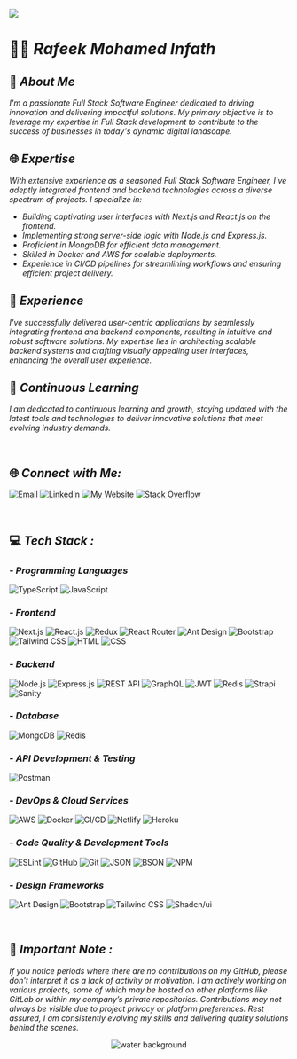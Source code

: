 
[![](https://visitcount.itsvg.in/api?id=mohamedinfath99&icon=0&color=2)](https://visitcount.itsvg.in)

#  🧑‍💻 *Rafeek Mohamed Infath* 


## 🚀 *About Me* 
*I'm a passionate Full Stack Software Engineer dedicated to driving innovation and delivering impactful solutions. My primary objective is to leverage my expertise in Full Stack development to contribute to the success of businesses in today's dynamic digital landscape.*


## 🌐 *Expertise* 
*With extensive experience as a seasoned Full Stack Software Engineer, I've adeptly integrated frontend and backend technologies across a diverse spectrum of projects. I specialize in:*
- *Building captivating user interfaces with Next.js and React.js on the frontend.*
- *Implementing strong server-side logic with Node.js and Express.js.*
- *Proficient in MongoDB for efficient data management.*
- *Skilled in Docker and AWS for scalable deployments.*
- *Experience in CI/CD pipelines for streamlining workflows and ensuring efficient project delivery.*


## 💼 *Experience* 
*I've successfully delivered user-centric applications by seamlessly integrating frontend and backend components, resulting in intuitive and robust software solutions. My expertise lies in architecting scalable backend systems and crafting visually appealing user interfaces, enhancing the overall user experience.*


## 🌱 *Continuous Learning* 
*I am dedicated to continuous learning and growth, staying updated with the latest tools and technologies to deliver innovative solutions that meet evolving industry demands.*

<br/>

## 🌐 *Connect with Me:*
[![Email](https://img.shields.io/badge/Email-%23D14836?logo=gmail&logoColor=white)](mailto:mohamedinfath99@gmail.com)
[![LinkedIn](https://img.shields.io/badge/LinkedIn-%230077B5?logo=linkedin&logoColor=white)](https://www.linkedin.com/in/mohamedinfath99)
[![My Website](https://img.shields.io/badge/Website-%231a202c.svg?logo=Google-Chrome&logoColor=white)](https://mohamedinfath99.github.io)
[![Stack Overflow](https://img.shields.io/badge/-Stackoverflow-FE7A16?logo=stack-overflow&logoColor=white)](https://stackoverflow.com/users/20399450)

<br/>

## 💻 *Tech Stack :*

### - *Programming Languages*
![TypeScript](https://img.shields.io/badge/TypeScript-%3178C6.svg?style=for-the-badge&logo=typescript&logoColor=white)
![JavaScript](https://img.shields.io/badge/JavaScript-%23F7DF1E.svg?style=for-the-badge&logo=javascript&logoColor=black)

### - *Frontend*
![Next.js](https://img.shields.io/badge/Next.js-%23000000.svg?style=for-the-badge&logo=next.js&logoColor=white)
![React.js](https://img.shields.io/badge/React.js-%2320232a.svg?style=for-the-badge&logo=react&logoColor=%2361DAFB)
![Redux](https://img.shields.io/badge/Redux-%23764ABC.svg?style=for-the-badge&logo=redux&logoColor=white)
![React Router](https://img.shields.io/badge/React_Router-CA4245?style=for-the-badge&logo=react-router&logoColor=white)
![Ant Design](https://img.shields.io/badge/Ant_Design-%230170FE.svg?style=for-the-badge&logo=ant-design&logoColor=white)
![Bootstrap](https://img.shields.io/badge/Bootstrap-%23563D7C.svg?style=for-the-badge&logo=bootstrap&logoColor=white)
![Tailwind CSS](https://img.shields.io/badge/Tailwind_CSS-%2338B2AC.svg?style=for-the-badge&logo=tailwind-css&logoColor=white)
![HTML](https://img.shields.io/badge/HTML5-%23E34F26.svg?style=for-the-badge&logo=html5&logoColor=white)
![CSS](https://img.shields.io/badge/CSS3-%231572B6.svg?style=for-the-badge&logo=css3&logoColor=white)

### - *Backend*
![Node.js](https://img.shields.io/badge/Node.js-6DA55F?style=for-the-badge&logo=node.js&logoColor=white)
![Express.js](https://img.shields.io/badge/Express.js-%23404d59.svg?style=for-the-badge&logo=express&logoColor=%2361DAFB)
![REST API](https://img.shields.io/badge/REST_API-FF6C37?style=for-the-badge&logo=api&logoColor=white)
![GraphQL](https://img.shields.io/badge/GraphQL-E10098?style=for-the-badge&logo=graphql&logoColor=white)
![JWT](https://img.shields.io/badge/JWT-black?style=for-the-badge&logo=JSON%20web%20tokens)
![Redis](https://img.shields.io/badge/Redis-%23DD0031.svg?style=for-the-badge&logo=redis&logoColor=white)
![Strapi](https://img.shields.io/badge/Strapi-%232E7EEA.svg?style=for-the-badge&logo=strapi&logoColor=white)
![Sanity](https://img.shields.io/badge/Sanity-%23000000.svg?style=for-the-badge&logo=sanity&logoColor=white)

### - *Database*
![MongoDB](https://img.shields.io/badge/MongoDB-%234ea94b.svg?style=for-the-badge&logo=mongodb&logoColor=white)
![Redis](https://img.shields.io/badge/Redis-%23DD0031.svg?style=for-the-badge&logo=redis&logoColor=white)

### - *API Development & Testing*
![Postman](https://img.shields.io/badge/Postman-FF6C37?style=for-the-badge&logo=postman&logoColor=white)

### - *DevOps & Cloud Services*
![AWS](https://img.shields.io/badge/AWS-%23FF9900.svg?style=for-the-badge&logo=amazon-aws&logoColor=white)
![Docker](https://img.shields.io/badge/Docker-%230db7ed.svg?style=for-the-badge&logo=docker&logoColor=white)
![CI/CD](https://img.shields.io/badge/CI/CD-%234677A1.svg?style=for-the-badge&logo=amazon-aws&logoColor=white)
![Netlify](https://img.shields.io/badge/Netlify-%23000000.svg?style=for-the-badge&logo=netlify&logoColor=#00C7B7)
![Heroku](https://img.shields.io/badge/Heroku-%23430098.svg?style=for-the-badge&logo=heroku&logoColor=white)

### - *Code Quality & Development Tools*
![ESLint](https://img.shields.io/badge/ESLint-4B3263?style=for-the-badge&logo=eslint&logoColor=white)
![GitHub](https://img.shields.io/badge/GitHub-%23181717.svg?style=for-the-badge&logo=github&logoColor=white)
![Git](https://img.shields.io/badge/Git-F05032?style=for-the-badge&logo=git&logoColor=white)
![JSON](https://img.shields.io/badge/JSON-000000?style=for-the-badge&logo=json&logoColor=white)
![BSON](https://img.shields.io/badge/BSON-4DB33D?style=for-the-badge&logo=bson&logoColor=white)
![NPM](https://img.shields.io/badge/NPM-%23000000.svg?style=for-the-badge&logo=npm&logoColor=white)


### - *Design Frameworks*
![Ant Design](https://img.shields.io/badge/Ant_Design-%230170FE.svg?style=for-the-badge&logo=ant-design&logoColor=white)
![Bootstrap](https://img.shields.io/badge/Bootstrap-%23563D7C.svg?style=for-the-badge&logo=bootstrap&logoColor=white)
![Tailwind CSS](https://img.shields.io/badge/Tailwind_CSS-%2338B2AC.svg?style=for-the-badge&logo=tailwind-css&logoColor=white)
![Shadcn/ui](https://img.shields.io/badge/shadcn/ui-000000?style=for-the-badge&logo=tailwind-css&logoColor=white)

<br/>

## 📌 *Important Note :*
*If you notice periods where there are no contributions on my GitHub, please don't interpret it as a lack of activity or motivation. I am actively working on various projects, some of which may be hosted on other platforms like GitLab or within my company’s private repositories. Contributions may not always be visible due to project privacy or platform preferences. Rest assured, I am consistently evolving my skills and delivering quality solutions behind the scenes.*

<p align="center"><img  src="https://raw.githubusercontent.com/Trilokia/Trilokia/379277808c61ef204768a61bbc5d25bc7798ccf1/bottom_header.svg" alt="water background"></p>
